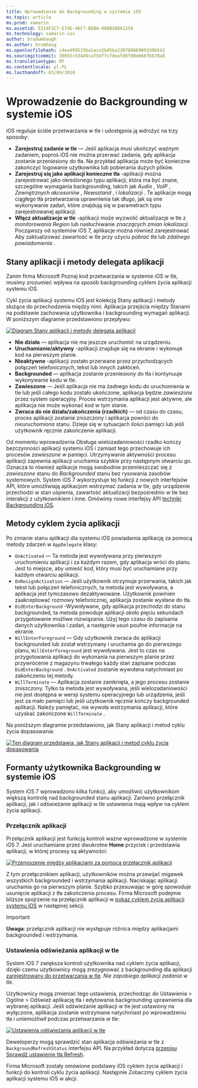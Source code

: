 ```yaml
---
title: Wprowadzenie do Backgrounding w systemie iOS
ms.topic: article
ms.prod: xamarin
ms.assetid: E214F2C7-E74E-46C7-B5BA-080B30D61250
ms.technology: xamarin-ios
author: bradumbaugh
ms.author: brumbaug
ms.openlocfilehash: c4eed99533ba1aca1bd5ba23078866909330b542
ms.sourcegitcommit: 30055c534d9caf5dffcfdeafd6f08e666fb870a8
ms.translationtype: MT
ms.contentlocale: pl-PL
ms.lasthandoff: 03/09/2018
---
```

# <a name="introduction-to-backgrounding-in-ios"></a>Wprowadzenie do Backgrounding w systemie iOS

iOS reguluje ściśle przetwarzania w tle i udostępnia ją wdrożyć na trzy sposoby:

-  **Zarejestruj zadanie w tle** — Jeśli aplikacja musi ukończyć ważnym zadaniem, poproś iOS nie można przerwać zadania, gdy aplikacja zostanie przeniesiony do tła. Na przykład aplikacja może być konieczne zakończyć logowanie użytkownika lub pobierania dużych plików.
-  **Zarejestruj się jako aplikacji konieczne tła** -aplikacji można zarejestrować jako określonego typu aplikacji, która ma być znane, szczególne wymagania backgrounding, takich jak *Audio* , *VoIP* ,  *Zewnętrznych akcesoriów* , *Newsstand* , i *lokalizacji* . Te aplikacje mogą ciągłego tła przetwarzania uprawnienia tak długo, jak są one wykonywanie zadań, które znajdują się w parametrach typu zarejestrowanej aplikacji.
-  **Włącz aktualizacje w tle** -aplikacji może wyzwolić aktualizacje w tle z *monitorowania Region* lub nasłuchiwanie *znaczących zmian lokalizacji* . Począwszy od systemów iOS 7, aplikacje można również zarejestrować Aby zaktualizować zawartość w tle przy użyciu *pobrać tła* lub *zdalnego powiadomienia* .


## <a name="application-states-and-application-delegate-methods"></a>Stany aplikacji i metody delegata aplikacji

Zanim firma Microsoft Poznaj kod przetwarzania w systemie iOS w tle, musimy zrozumieć wpływa na sposób backgrounding cyklem życia aplikacji systemu iOS.

Cykl życia aplikacji systemu iOS jest kolekcją Stany aplikacji i metody służące do przechodzenia między nimi. Aplikacja przejścia między Stanami na podstawie zachowania użytkownika i backgrounding wymagań aplikacji. W poniższym diagramie przedstawiono przepływu:

 [![](introduction-to-backgrounding-in-ios-images/applicationlifecycle-.png "Diagram Stany aplikacji i metody delegata aplikacji")](introduction-to-backgrounding-in-ios-images/applicationlifecycle-.png#lightbox)

-  **Nie działa** — aplikacja nie ma jeszcze uruchomić na urządzeniu.
-  **Uruchamianie/aktywny** -aplikacji znajduje się na ekranie i wykonuje kod na pierwszym planie.
-  **Nieaktywne** -aplikacji zostało przerwane przez przychodzących połączeń telefonicznych, tekst lub innych zakłóceń.
-  **Backgrounded** — aplikacja zostanie przeniesiony do tła i kontynuuje wykonywanie kodu w tle.
-  **Zawieszone** — Jeśli aplikacja nie ma żadnego kodu do uruchomienia w tle lub jeśli całego kodu zostało ukończone, aplikacja będzie *zawieszone* przez system operacyjny. Proces wstrzymania aplikacji jest aktywne, ale aplikacja nie może wykonać kod w tym stanie.
-  **Zwraca do nie działa/zakończenia (rzadkich)** — od czasu do czasu, proces aplikacji zostanie zniszczony i aplikacja powróci do *nieuruchomiona* stanu. Dzieje się w sytuacjach ilości pamięci lub jeśli użytkownik ręcznie zakończenie aplikacji.


Od momentu wprowadzenia Obsługa wielozadaniowości rzadko kończy bezczynności aplikacji systemu iOS i zamiast tego przechowuje ich procesów *zawieszone* w pamięci. Utrzymywanie aktywności procesu aplikacji zapewnia aplikacji uruchamia szybkie przy następnym otwarciu go. Oznacza to również aplikacje mogą swobodnie przemieszczać się z *zawieszone* stanu do *Backgrounded* stanu bez rysowania zasobów systemowych. System iOS 7 wykorzystuje tej funkcji z nowych interfejsów API, które umożliwiają aplikacjom wstrzymać zadania w tle, gdy urządzenie przechodzi w stan uśpienia, zawartość aktualizacji bezpośrednio w tle bez interakcji z użytkownikiem i inne. Omówimy nowe interfejsy API [techniki Backgrounding iOS](~/ios/app-fundamentals/backgrounding/ios-backgrounding-techniques/index.md).

## <a name="application-lifecycle-methods"></a>Metody cyklem życia aplikacji

Po zmianie stanu aplikacji dla systemu iOS powiadamia aplikację za pomocą metody zdarzeń w `AppDelegate` klasy:

-  `OnActivated` — Ta metoda jest wywoływana przy pierwszym uruchomieniu aplikacji i za każdym razem, gdy aplikacja wróci do planu. Jest to miejsce, aby umieść kod, który musi być uruchamiane przy każdym otwarciu aplikacji.
-  `OnResignActivation` — Jeśli użytkownik otrzymuje przerwania, takich jak tekst lub połączeń telefonicznych, ta metoda jest wywoływana, a aplikacja jest tymczasowo dezaktywowane. Użytkownik powinien zaakceptować rozmowy telefonicznej, aplikacja zostanie wysłane do tła.
-  `DidEnterBackground` -Wywoływane, gdy aplikacja przechodzi do stanu backgrounded, ta metoda powoduje aplikacji około pięciu sekundach przygotowanie możliwe rozwiązania. Użyj tego czasu do zapisania danych użytkownika i zadań, a następnie usuń poufne informacje na ekranie.
-  `WillEnterForeground` — Gdy użytkownik zwraca do aplikacji backgrounded lub został wstrzymany i uruchamia go do pierwszego planu, `WillEnterForeground` jest wywoływana. Jest to czas na przygotowania aplikacji do wykonania na pierwszym planie przez przywrócenie z magazynu trwałego każdy stan zapisane podczas `DidEnterBackground` .  `OnActivated` zostanie wywołana natychmiast po zakończeniu tej metody.
-  `WillTerminate` — Aplikacja zostanie zamknięta, a jego procesu zostanie zniszczony. Tylko ta metoda jest wywoływana, jeśli wielozadaniowości nie jest dostępna w wersji systemu operacyjnego lub urządzenia, jeśli jest za mało pamięci lub jeśli użytkownik ręcznie kończy backgrounded aplikacji. Należy pamiętać, nie wywoła wstrzymania aplikacji, które uzyskać zakończone `WillTerminate` .


Na poniższym diagramie przedstawiono, jak Stany aplikacji i metod cyklu życia dopasowania:

 [![](introduction-to-backgrounding-in-ios-images/image2.png "Ten diagram przedstawia, jak Stany aplikacji i metod cyklu życia dopasowania")](introduction-to-backgrounding-in-ios-images/image2.png#lightbox)

## <a name="user-controls-for-backgrounding-in-ios"></a>Formanty użytkownika Backgrounding w systemie iOS

System iOS 7 wprowadzono kilka funkcji, aby umożliwić użytkownikom większą kontrolę nad backgrounded stanu aplikacji. Zarówno przełącznik aplikacji, jak i odświeżanie aplikacji w tle ustawienia mają wpływ na cyklem życia aplikacji.

### <a name="app-switcher"></a>Przełącznik aplikacji

Przełącznik aplikacji jest funkcją kontroli ważne wprowadzone w systemie iOS 7. Jest uruchamiane przez dwukrotne **Home** przycisk i przedstawia aplikacji, w której procesy są aktywności:

 [![](introduction-to-backgrounding-in-ios-images/app-switcher-.png "Przenoszenie między aplikacjami za pomocą przełącznik aplikacji")](introduction-to-backgrounding-in-ios-images/app-switcher-.png#lightbox)

Z tym przełącznikiem aplikacji, użytkowników można przewijać migawek wszystkich backgrounded i wstrzymania aplikacji. Naciskając aplikacji uruchamia go na pierwszym planie. Szybko przesuwając w górę spowoduje usunięcie aplikacji z tła zakończenia procesu. Firma Microsoft podejmie bliższe spojrzenie na przełącznik aplikacji w [pokaz cyklem życia aplikacji systemu iOS](~/ios/app-fundamentals/backgrounding/application-lifecycle-demo.md) w następnej sekcji.

> [!IMPORTANT]
> **Uwaga**: przełącznik aplikacji nie występuje różnica między aplikacjami backgrounded i wstrzymania.



### <a name="background-app-refresh-settings"></a>Ustawienia odświeżania aplikacji w tle

System iOS 7 zwiększa kontroli użytkownika nad cyklem życia aplikacji, dzięki czemu użytkownicy mogą zrezygnować z backgrounding dla aplikacji [zarejestrowany do przetwarzania w tle](~/ios/app-fundamentals/backgrounding/ios-backgrounding-techniques/registering-applications-to-run-in-background.md). *Nie zapobiega aplikacji zadania w tle*.

Użytkownicy mogą zmieniać tego ustawienia, przechodząc do <span class="uiitem">Ustawienia > Ogólne > Odśwież aplikację tła</span> i edytowania backgrounding uprawnienia dla wybranej aplikacji. Jeśli odświeżanie aplikacji w tle jest ustawiony na wyłączone, aplikacja zostanie wstrzymane natychmiast po wprowadzeniu tła i uniemożliwił podczas przetwarzania w tle:

 [![](introduction-to-backgrounding-in-ios-images/settings-.png "Ustawienia odświeżania aplikacji w tle")](introduction-to-backgrounding-in-ios-images/settings-.png#lightbox)

Deweloperzy mogą sprawdzić stan aplikacja odświeżania w tle z `BackgroundRefreshStatus` interfejsu API. Na przykład dotyczą [przepisu Sprawdź ustawienie tła Refresh](https://developer.xamarin.com/recipes/ios/multitasking/check_background_refresh_setting/).

Firma Microsoft zostały omówione podstawy iOS cyklem życia aplikacji i funkcji do kontroli cyklu życia aplikacji. Następnie Zobaczmy cyklem życia aplikacji systemu iOS w akcji.

